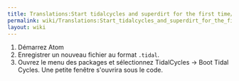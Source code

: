 ```yaml
---
title: Translations:Start tidalcycles and superdirt for the first time/40/fr
permalink: wiki/Translations:Start_tidalcycles_and_superdirt_for_the_first_time/40/fr/
layout: wiki
---
```


1.  Démarrez Atom
2.  Enregistrer un nouveau fichier au format `.tidal`.
3.  Ouvrez le menu des packages et sélectionnez TidalCycles -&gt; Boot
    Tidal Cycles. Une petite fenêtre s'ouvrira sous le code.
